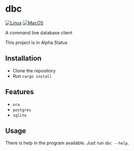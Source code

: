 # dbc

[![Linux](https://github.com/tmuerell/dbc/actions/workflows/build-linux.yml/badge.svg)](https://github.com/tmuerell/dbc/actions/workflows/build-linux.yml)
[![MacOS](https://github.com/tmuerell/dbc/actions/workflows/build-macos.yml/badge.svg)](https://github.com/tmuerell/dbc/actions/workflows/build-macos.yml)


A command line database client

This project is in Alpha Status

## Installation

* Clone the repository
* Run `cargo install`

## Features

* `ora`
* `postgres`
* `sqlite`

## Usage

There is help in the program available. Just run `dbc --help`.
